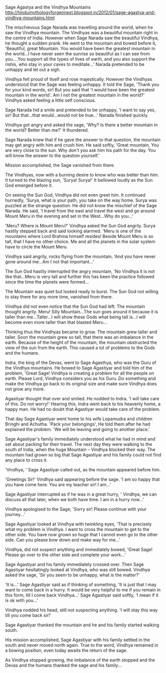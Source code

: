 Sage Agastya and the Vindhya Mountains
http://hindumythologyforgennext.blogspot.in/2012/01/sage-agastya-and-vindhya-mountains.html

The mischievous Sage Narada was travelling around the world, when he saw the Vindhya mountain. The Vindhyas was a beautiful mountain right in the centre of India. However when Sage Narada saw the beautiful Vindhya, he thought a sudden prank. He went to the mountain and bowed before it, 'Beautiful, great Mountain. You would have been the greatest mountain in the world...I have never seen the sunrise so beautiful as I can see from you....You support all the types of lives of earth, and you also support the rishis, who stay in your caves to meditate...' Narada pretended to be unhappy and let out a sigh.

Vindhya felt proud of itself and rose majestically. However the Vindhyas understood that the Sage was feeling unhappy. It told the Sage, 'Thank you for your kind words, sir! But you said that 'I would have been the greatest mountain in the world'. Am I not the greatest mountain in the world?' Vindhya asked feeling a little self conscious.

Sage Narada hid a smile and pretended to be unhappy, 'I want to say yes, sir! But that...that would...would not be true...' Narada finished quickly.

Vindhya got angry and asked the sage, 'Why? Is there a better mountain in the world? Better than me?' It thundered.

Sage Narada knew that if he gave the answer to that question, the mountain may get angry with him and crush him. He said softly, 'Great mountain, You are very close to the sun. Why don't you ask him his path for the day. You will know the answer to the question yourself.'

Mission accomplished, the Sage vanished from there.

The Vindhyas, now with a burning desire to know who was better than him. It turned to the blazing sun, 'Surya! Surya!' It bellowed loudly as the Sun God emerged before it.

On seeing the Sun God, Vindhya did not even greet him. It continued hurriedly, 'Surya, what is your path, you take on the way home. Surya was puzzled at the strange question. He did not know the mischief of the Sage Narada. He said, 'I travel from the east and travel the west and go around Mount Meru in the evening and set in the West...Why do you...'

'Meru? Where is Mount Meru?' Vindhya asked the Sun God angrily. Surya hastily stepped back and said looking alarmed. 'Meru is one of the mountains where Lord Brahma himself resides! Beside Mount Meru is so tall, that I have no other choice. Me and all the planets in the solar system have to circle the Mount Meru.

Vindhya said angrily, rocks flying from the mountain, 'And you have never gone around me...Am I not that important...'

The Sun God hastily interrupted the angry mountain, 'No Vindhya it is not like that...Meru is very tall and further this has been the practice followed since the time the planets were formed...

The Mountain was quiet but looked ready to burst. The Sun God not willing to stay there for any more time, vanished from there.

Vindhya did not even notice that the Sun God had left. The mountain thought angrily. Meru! Silly Mountain...The sun goes around it because it is taller than me...Taller...I will show these Gods what being tall is...I will become even more taller than that blasted Meru...

Thinking thus the Vindhyas became to grow. The mountain grew taller and taller. Soon the mountain grew so tall, that there was an imbalance in the earth. Because of the height of the mountain, the mountain obstructed the view of the sun from the earth. This caused a lot of problems to the Gods and the humans.

Indra, the king of the Devas, went to Sage Agasthya, who was the Guru of the Vindhya mountains. He bowed to Sage Agastiyar and told him of the problem, 'Great Sage! Vindhya is creating a problem for all the people on earth. Please Lord, Vindhya considers you as his Guru..Do something and make the Vindhya go back to its original size and make sure Vindhya does not grow any more.

Agastiyar thought that over and smiled. He nodded to Indra. 'I will take care of this. Do not worry!' Hearing this, Indra went back to his heavenly home, a happy man. He had no doubt that Agastiyar would take care of the problem.

That day Sage Agastiyar went home to his wife Lopamudra and children Bringhi and Achutha. 'Pack your belongings', He told them after he had explained the problem. 'We will be leaving and going to another place.'

Sage Agastiyar's family immediately understood what he had in mind and set about packing for their travel. The next day they were walking to the south of India, when the huge Mountain – Vindhya blocked their way. The mountain had grown so big that Sage Agastiyar and his family could not find any place to cross it.

'Vindhya, ' Sage Agastiyar called out, as the mountain appeared before him.

'Greetings Sir!' Vindhya said appearing before the sage. 'I am so happy that you have come here. You are my teacher sir! I am...'

Sage Agastiyar interrupted as if he was in a great hurry, ' Vindhya, we can discuss all that later, when we both have time. I am in a hurry now...'

Vindhya apologised to the Sage, 'Sorry sir! Please continue with your journey...'

Sage Agastiyar looked at Vindhya with twinkling eyes, 'That is precisely what my problem is Vindhya. I want to cross the mountain to get to the other side. You have now grown so huge that I cannot even go to the other side. Can you please bow down and make way for me...'

Vindhya, did not suspect anything and immediately bowed, 'Great Sage! Please go over to the other side and complete your work...'

Sage Agastiyar and his family immediately crossed over. Then Sage Agastiyar hesitatingly looked at Vindhya, who was still bowed. Vindhya asked the sage, 'Sir you seem to be unhappy, what is the matter?'

'It is...' Sage Agastiyar said as if thinking of something, 'It is just that I may want to come back in a hurry. It would be very helpful to me if you remain in this form, till I come back Vindhya...' Sage Agastiyar said softly, 'I mean if it is ok with you...'

Vindhya nodded his head, still not suspecting anything. 'I will stay this way till you come back sir!'

Sage Agastiyar thanked the mountain and he and his family started walking south.

His mission accomplished, Sage Agastiyar with his family settled in the south and never moved north again. True to the word, Vindhya remained in a bowing position, even today awaits the return of the sage.

As Vindhya stopped growing, the imbalance of the earth stopped and the Devas and the humans thanked the sage and his family...
